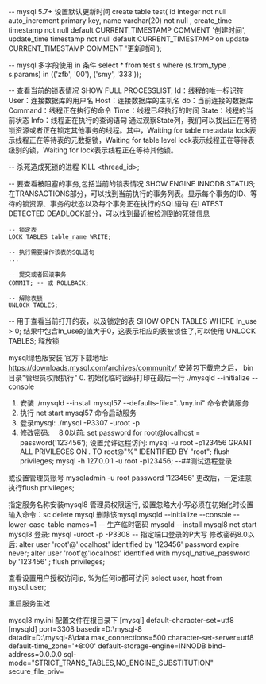 -- mysql 5.7+ 设置默认更新时间
create table test(
id integer not null auto_increment primary key,
name varchar(20) not null ,
create_time timestamp not null default CURRENT_TIMESTAMP COMMENT '创建时间',
update_time timestamp not null default CURRENT_TIMESTAMP on update CURRENT_TIMESTAMP COMMENT '更新时间');

-- mysql 多字段使用 in 条件
select * from test s where (s.from_type , s.params) in (('zfb', '00'), ('smy', '333'));

-- 查看当前的锁表情况
SHOW FULL PROCESSLIST;
Id：线程的唯一标识符
User：连接数据库的用户名
Host：连接数据库的主机名
db：当前连接的数据库
Command：线程正在执行的命令
Time：线程已经执行的时间
State：线程的当前状态
Info：线程正在执行的查询语句
通过观察State列，我们可以找出正在等待锁资源或者正在锁定其他事务的线程。其中，Waiting for table metadata lock表示线程正在等待表的元数据锁，Waiting for table level lock表示线程正在等待表级别的锁，Waiting for lock表示线程正在等待其他锁。

-- 杀死造成死锁的进程
KILL <thread_id>;

-- 要查看被阻塞的事务,包括当前的锁表情况
SHOW ENGINE INNODB STATUS;
在TRANSACTIONS部分，可以找到当前执行的事务列表。显示每个事务的ID、等待的锁资源、事务的状态以及每个事务正在执行的SQL语句
在LATEST DETECTED DEADLOCK部分，可以找到最近被检测到的死锁信息

```$xslt
-- 锁定表
LOCK TABLES table_name WRITE;

-- 执行需要操作该表的SQL语句
...

-- 提交或者回滚事务
COMMIT; -- 或 ROLLBACK;

-- 解除表锁
UNLOCK TABLES;
```

-- 用于查看当前打开的表，以及锁定的表
SHOW OPEN TABLES WHERE In_use > 0;
结果中包含In_use的值大于0，这表示相应的表被锁住了,可以使用 UNLOCK TABLES; 释放锁

mysql绿色版安装
官方下载地址: https://downloads.mysql.com/archives/community/
安装包下载完之后，
bin目录"管理员权限执行"
0. 初始化临时密码打印在最后一行 ./mysqld --initialize --console
1. 安装 ./mysqld --install mysql57 --defaults-file="..\my.ini" 命令安装服务
2. 执行 net start mysql57 命令启动服务
3. 登录mysql: ./mysql -P3307 -uroot -p
4. 修改密码:　
8.0以前: set password for root@localhost = password('123456');
设置允许远程访问:
mysql -u root -p123456
GRANT ALL PRIVILEGES ON *.* TO root@"%" IDENTIFIED BY "root";
flush privileges;
mysql -h 127.0.0.1 -u root -p123456;   --##测试远程登录

或设置管理员账号 mysqladmin -u root password '123456'
更改后，一定注意执行flush privileges;


指定服务名称安装mysql8 管理员权限运行, 设置忽略大小写必须在初始化时设置
输入命令：sc delete mysql 删除该mysql
mysqld --initialize --console --lower-case-table-names=1   -- 生产临时密码
mysqld --install mysql8
net start mysql8
登录: mysql -uroot -p -P3308 -- 指定端口登录的P大写
修改密码8.0以后:
alter user 'root'@'localhost' identified by '123456' password expire never;
alter user 'root'@'localhost' identified with mysql_native_password by '123456' ;
flush privileges;

查看设置用户授权访问ip, %为任何ip都可访问
select user, host from mysql.user;

重启服务生效

mysql8 my.ini 配置文件在根目录下 
[mysql]
default-character-set=utf8
[mysqld]
port=3308
basedir=D:\mysql-8\
datadir=D:\mysql-8\data
max_connections=500 
character-set-server=utf8
default-time_zone='+8:00'
default-storage-engine=INNODB
bind-address=0.0.0.0
sql-mode="STRICT_TRANS_TABLES,NO_ENGINE_SUBSTITUTION"
secure_file_priv=
